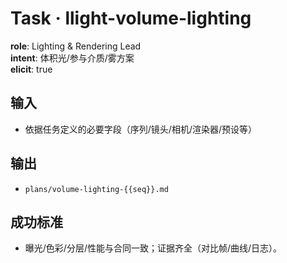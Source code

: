 # Task · llight-volume-lighting

**role**: Lighting & Rendering Lead  
**intent**: 体积光/参与介质/雾方案  
**elicit**: true

## 输入

- 依据任务定义的必要字段（序列/镜头/相机/渲染器/预设等）

## 输出

- `plans/volume-lighting-{{seq}}.md`

## 成功标准

- 曝光/色彩/分层/性能与合同一致；证据齐全（对比帧/曲线/日志）。
